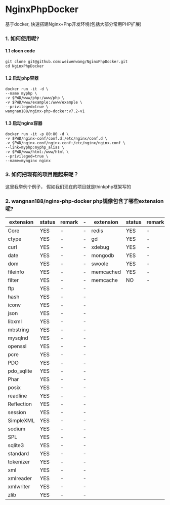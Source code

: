 # NginxPhpDocker
基于docker, 快速搭建Nginx+Php开发环境(包括大部分常用PHP扩展)

### 1. 如何使用呢?

#### 1.1 cloen code
```
git clone git@github.com:weiwenwang/NginxPhpDocker.git
cd NginxPhpDocker
```

#### 1.2 启动php容器
```
docker run -it -d \
--name myphp \
-v $PWD/www/php:/www/php \
-v $PWD/www/example:/www/example \
--privileged=true \
wangnan188/nginx-php-docker:v7.2-v1
```

#### 1.3 启动nginx容器
```
docker run -it -p 80:80 -d \
-v $PWD/nginx-conf/conf.d:/etc/nginx/conf.d \
-v $PWD/nginx-conf/nginx.conf:/etc/nginx/nginx.conf \
--link=myphp:myphp_alias \
-v $PWD/www/html:/www/html \
--privileged=true \
--name=mynginx nginx
```

### 3. 如何把现有的项目跑起来呢？

这里我举例个例子， 假如我们现在的项目就是thinkphp框架写的


### 2. wangnan188/nginx-php-docker php镜像包含了哪些extension呢?

extension | status| remark |- | extension | status|remark |- |
---|---|--|-- |--|--|--|--
Core | YES|- |-|redis|YES|-|-
ctype | YES|-|-|gd|YES|-|-
curl | YES|-|-|xdebug|YES|-|-
date | YES|-|-|mongodb|YES|-|-
dom | YES|-|-|swoole|YES|-|-
fileinfo| YES|-|-|memcached|YES|-|-
filter | YES|-|-|memcache|NO|-|-
ftp | YES|-|-||
hash | YES|-|-||
iconv | YES|-|-||
json | YES|-|-||
libxml | YES|-|-||
mbstring | YES|-|-||
mysqlnd | YES|-|-||
openssl | YES|-|-||
pcre| YES|-|-||
PDO| YES|-|-||
pdo_sqlite| YES|-|-||
Phar| YES|-|-||
posix | YES|-|-||
readline | YES|-|-||
Reflection | YES|-|-||
session | YES|-|-||
SimpleXML | YES|-|-||
sodium | YES|-|-||
SPL | YES|-|-||
sqlite3 | YES|-|-||
standard | YES|-|-||
tokenizer | YES|-|-||
xml | YES|-|-||
xmlreader | YES|-|-||
xmlwriter | YES|-|-||
zlib | YES|-|-||
